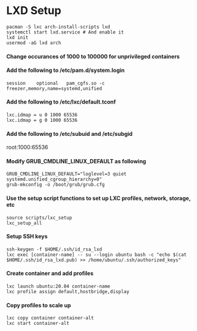 # LXD Setup
```
pacman -S lxc arch-install-scripts lxd
systemctl start lxd.service	# And enable it
lxd init
usermod -aG lxd arch
```

#### Change occurances of 1000 to 100000 for unprivileged containers
#### Add the following to /etc/pam.d/system.login
```
session    optional   pam_cgfs.so -c freezer,memory,name=systemd,unified
```

#### Add the following to /etc/lxc/default.tconf
```     
lxc.idmap = u 0 1000 65536
lxc.idmap = g 0 1000 65536
```

#### Add the following to /etc/subuid and /etc/subgid
root:1000:65536

#### Modify GRUB_CMDLINE_LINUX_DEFAULT as following
```
GRUB_CMDLINE_LINUX_DEFAULT="loglevel=3 quiet systemd.unified_cgroup_hierarchy=0"
grub-mkconfig -o /boot/grub/grub.cfg
```

#### Use the setup script functions to set up LXC profiles, network, storage, etc
```
source scripts/lxc_setup
lxc_setup_all
```

#### Setup SSH keys
```
ssh-keygen -f $HOME/.ssh/id_rsa_lxd
lxc exec [container-name] -- su --login ubuntu bash -c "echo $(cat $HOME/.ssh/id_rsa_lxd.pub) >> /home/ubuntu/.ssh/authorized_keys" 
```

#### Create container and add profiles
```
lxc launch ubuntu:20.04 container-name
lxc profile assign default,hostbridge,display
```

#### Copy profiles to scale up
```
lxc copy container container-alt
lxc start container-alt
```
